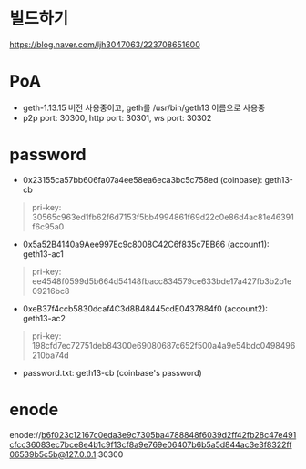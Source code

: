 # 빌드하기
https://blog.naver.com/ljh3047063/223708651600

# PoA
- geth-1.13.15 버전 사용중이고, geth를 /usr/bin/geth13 이름으로 사용중
- p2p port: 30300, http port: 30301, ws port: 30302


# password
- 0x23155ca57bb606fa07a4ee58ea6eca3bc5c758ed (coinbase): geth13-cb
> pri-key: 30565c963ed1fb62f6d7153f5bb4994861f69d22c0e86d4ac81e46391f6c95a0
- 0x5a52B4140a9Aee997Ec9c8008C42C6f835c7EB66 (account1): geth13-ac1
> pri-key: ee4548f0599d5b664d54148fbacc834579ce633bde17a427fb3b2b1e09216bc8
- 0xeB37f4ccb5830dcaf4C3d8B48445cdE0437884f0 (account2): geth13-ac2
> pri-key: 198cfd7ec72751deb84300e69080687c652f500a4a9e54bdc0498496210ba74d
- password.txt: geth13-cb (coinbase's password)

# enode
enode://b6f023c12167c0eda3e9c7305ba4788848f6039d2ff42fb28c47e491cfcc36083ec7bce8e4b1c9f13cf8a9e769e06407b6b5a5d844ac3e3f8322ff06539b5c5b@127.0.0.1:30300
